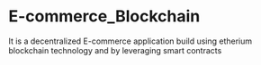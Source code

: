 # E-commerce_Blockchain
 It is a decentralized E-commerce application build using etherium blockchain technology  and by leveraging smart contracts
